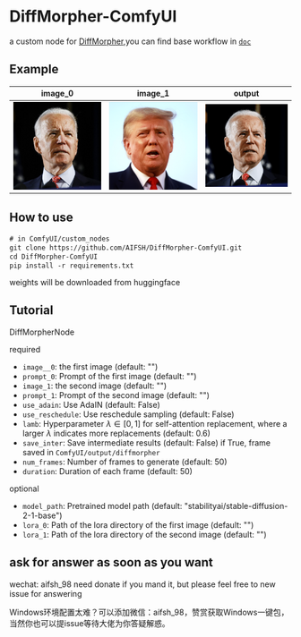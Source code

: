 # DiffMorpher-ComfyUI
a custom node for [DiffMorpher](https://github.com/Kevin-thu/DiffMorpher.git),you can find base workflow in [`doc`](./doc/)

## Example
image_0 | image_1 | output
----- | ---- | ----
![](/doc/Biden.jpg) | ![](doc/15.png) | ![](doc/diffmorpher_1721118982208625000.gif)

## How to use
```
# in ComfyUI/custom_nodes
git clone https://github.com/AIFSH/DiffMorpher-ComfyUI.git
cd DiffMorpher-ComfyUI
pip install -r requirements.txt
```
weights will be downloaded from huggingface

## Tutorial


DiffMorpherNode

required
- `image__0`: the first image (default: "")
- `prompt_0`: Prompt of the first image (default: "")
- `image_1`: the second image (default: "")
- `prompt_1`: Prompt of the second image (default: "")
- `use_adain`: Use AdaIN (default: False)
- `use_reschedule`: Use reschedule sampling (default: False)
- `lamb`: Hyperparameter $\lambda \in [0,1]$ for self-attention replacement, where a larger $\lambda$ indicates more replacements (default: 0.6)
- `save_inter`: Save intermediate results (default: False) if True, frame saved in `ComfyUI/output/diffmorpher`
- `num_frames`: Number of frames to generate (default: 50)
- `duration`: Duration of each frame (default: 50)

optional
- `model_path`: Pretrained model path (default: "stabilityai/stable-diffusion-2-1-base")
- `lora_0`: Path of the lora directory of the first image (default: "")
- `lora_1`: Path of the lora directory of the second image (default: "")


## ask for answer as soon as you want
wechat: aifsh_98
need donate if you mand it,
but please feel free to new issue for answering

Windows环境配置太难？可以添加微信：aifsh_98，赞赏获取Windows一键包，当然你也可以提issue等待大佬为你答疑解惑。
